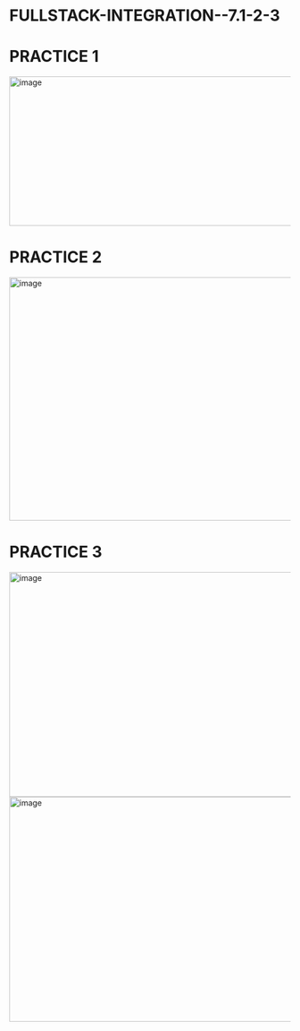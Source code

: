 # FULLSTACK-INTEGRATION--7.1-2-3

# PRACTICE 1


<img width="791" height="267" alt="image" src="https://github.com/user-attachments/assets/52b52a12-9bb2-4692-baa9-af5800a1720e" />

# PRACTICE 2


<img width="792" height="435" alt="image" src="https://github.com/user-attachments/assets/6e081b33-0aba-42a0-a99a-675232030aea" />

# PRACTICE 3


<img width="782" height="402" alt="image" src="https://github.com/user-attachments/assets/a9b48452-bcbc-4722-a874-e5a6ace5ec18" />


<img width="782" height="402" alt="image" src="https://github.com/user-attachments/assets/44f3f298-54e8-4450-9811-bce17f346294" />
